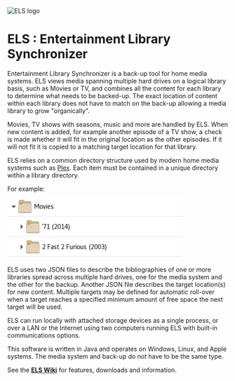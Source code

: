 ![ELS logo](https://github.com/GrokSoft/ELS/blob/master/artifacts/images/els-logo-98px.jpg)

# ELS : Entertainment Library Synchronizer

Entertainment Library Synchronizer is a back-up tool for home media systems. ELS
views media spanning multiple hard drives on a logical library basis, such as Movies
or TV, and combines all the content for each library to determine what needs to be
backed-up. The exact location of content within each library does not have to match
on the back-up allowing a media library to grow "organically".

Movies, TV shows with seasons, music and more are handled by ELS. When new content
is added, for example another episode of a TV show, a check is made whether it will
fit in the original location as the other episodes. If it will not fit it is copied
to a matching target location for that library.

ELS relies on a common directory structure used by modern home media systems such
as [Plex](https://plex.tv). Each item must be contained in a unique directory
within a library directory.

For example:

![library directory structure](artifacts/images/library-directory.jpg "Library directory") 

ELS uses two JSON files to describe the bibliographies of one or more libraries
spread across multiple hard drives, one for the media system and the other for the
backup. Another JSON file describes the target location(s) for new content. Multiple
targets may be defined for automatic roll-over when a target reaches a specified
minimum amount of free space the next target will be used.

ELS can run locally with attached storage devices as a single process, or
over a LAN or the Internet using two computers running ELS with built-in communications
options.
 
This software is written in Java and operates on Windows, Linux, and Apple systems. The
media system and back-up do not have to be the same type.

See the **[ELS Wiki](https://github.com/GrokSoft/ELS/wiki)** for features, downloads
 and information.
